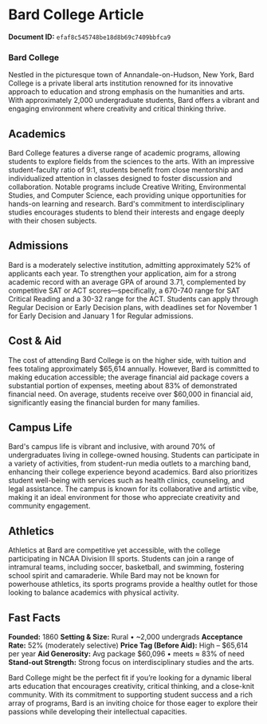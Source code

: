# Bard College Article

**Document ID:** `efaf8c545748be18d8b69c7409bbfca9`

### Bard College

Nestled in the picturesque town of Annandale-on-Hudson, New York, Bard College is a private liberal arts institution renowned for its innovative approach to education and strong emphasis on the humanities and arts. With approximately 2,000 undergraduate students, Bard offers a vibrant and engaging environment where creativity and critical thinking thrive.

## Academics
Bard College features a diverse range of academic programs, allowing students to explore fields from the sciences to the arts. With an impressive student-faculty ratio of 9:1, students benefit from close mentorship and individualized attention in classes designed to foster discussion and collaboration. Notable programs include Creative Writing, Environmental Studies, and Computer Science, each providing unique opportunities for hands-on learning and research. Bard's commitment to interdisciplinary studies encourages students to blend their interests and engage deeply with their chosen subjects.

## Admissions
Bard is a moderately selective institution, admitting approximately 52% of applicants each year. To strengthen your application, aim for a strong academic record with an average GPA of around 3.71, complemented by competitive SAT or ACT scores—specifically, a 670-740 range for SAT Critical Reading and a 30-32 range for the ACT. Students can apply through Regular Decision or Early Decision plans, with deadlines set for November 1 for Early Decision and January 1 for Regular admissions.

## Cost & Aid
The cost of attending Bard College is on the higher side, with tuition and fees totaling approximately $65,614 annually. However, Bard is committed to making education accessible; the average financial aid package covers a substantial portion of expenses, meeting about 83% of demonstrated financial need. On average, students receive over $60,000 in financial aid, significantly easing the financial burden for many families.

## Campus Life
Bard's campus life is vibrant and inclusive, with around 70% of undergraduates living in college-owned housing. Students can participate in a variety of activities, from student-run media outlets to a marching band, enhancing their college experience beyond academics. Bard also prioritizes student well-being with services such as health clinics, counseling, and legal assistance. The campus is known for its collaborative and artistic vibe, making it an ideal environment for those who appreciate creativity and community engagement.

## Athletics
Athletics at Bard are competitive yet accessible, with the college participating in NCAA Division III sports. Students can join a range of intramural teams, including soccer, basketball, and swimming, fostering school spirit and camaraderie. While Bard may not be known for powerhouse athletics, its sports programs provide a healthy outlet for those looking to balance academics with physical activity.

## Fast Facts
**Founded:** 1860
**Setting & Size:** Rural • ~2,000 undergrads
**Acceptance Rate:** 52% (moderately selective)
**Price Tag (Before Aid):** High – $65,614 per year
**Aid Generosity:** Avg package $60,096 • meets ≈ 83% of need
**Stand-out Strength:** Strong focus on interdisciplinary studies and the arts.

Bard College might be the perfect fit if you’re looking for a dynamic liberal arts education that encourages creativity, critical thinking, and a close-knit community. With its commitment to supporting student success and a rich array of programs, Bard is an inviting choice for those eager to explore their passions while developing their intellectual capacities.
